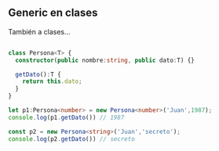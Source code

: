 ## Generic en clases

También a clases...

```typescript

class Persona<T> {
  constructor(public nombre:string, public dato:T) {}

  getDato():T {
    return this.dato;
  }
}

let p1:Persona<number> = new Persona<number>('Juan',1987);
console.log(p1.getDato()) // 1987

const p2 = new Persona<string>('Juan','secreto');
console.log(p2.getDato()) // secreto
```

